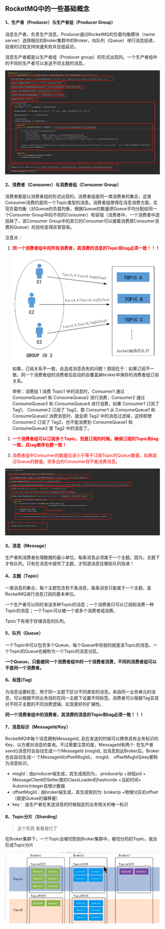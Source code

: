 ## RocketMQ中的一些基础概念



#### 1、生产者（Producer）与生产者组（Producer Group）

消息生产者，负责生产消息。Producer通过RocketMQ的负载均衡模块（name server）选择相应的Broker集群中的Broker，向队列（Queue）进行消息投递，投递的过程支持快速失败并且低延迟。

消息生产者都是以生产者组（Producer group）的形式出现的。一个生产者组中的不同的生产者可以发送不同主题的消息。

<img src="../images/8.jpg" alt="avatar"  />



#### 2、消费者（Consumer）与消费者组（Consumer Group）

消费者都是以消费者组的形式出现的。消费者组是同一类消费者的集合，这类Consumer消费的是同一个Topic类型的消息。消费者组使得在消息消费方面，实现负载均衡（对Queue的负载均衡，根据Queue的数量把Queue平均分配给同一个Consumer Group中的不同的Consumer）和容错（消费者中，一个消费者中途挂掉了，该Consumer Group中的其它的Consumer可以接着消费原Consumer消费的Queue）的目标变得非常容易。

注意点：

1. <font color="red">**同一个消费者组中的所有消费者，其消费的消息的Topic和tag必须一致！！！**</font>

   ![avatar](../images/asdfsdf.jpeg)

   如果，订阅关系不一致，会造成消息丢失的问题！原因在于：如果订阅不一致，同一个消费者组的消费者后启动的会覆盖掉broker中保存的消费者组订阅关系。

   举例：消费组 1 消费 Topic1 中的消息时，Consumer1 通过 ConsumeQueue1 和 ConsumeQueue2 进行消费，Consumer2 通过 ConsumeQueue3 和 ConsumeQueue4 进行消费，如果 Consumer1 订阅了 Tag1，   Consumer2 订阅了 Tag2，那 Consumer1 从 ConsumeQueue1 和 ConsumeQueue2 消费消息时，就会把 Tag2 中的消息过滤掉，这样即使 Consumer2 订阅了 Tag2，也不能消费到 ConsumeQueue1 和 ConsumeQueue2 里 Tag2 中的消息了。

2. <font color="red">**一个消费者组可以订阅多个Topic，但是订阅的时候，确保订阅的Topic和tag一致，且tag顺序也要一致！**</font>

3. <font color="red">消费者组中Consumer的数量应该小于等于订阅Topic的Queue数量。如果超过Queue的数量。则多出的Consumer将不能消费消息。</font>

![avatar](../images/4.jpg)



#### 3、消息（Message）

生产者和消费者处理数据的最小单位，每条消息必须属于一个主题。因为，主题下才有队列，只有在消息中提供了主题，才知道消息往哪些队列投递！



#### 4、主题（Topic）

一类消息的集合，每个主题包含若干条消息，每条消息只能属于一个主题，是RocketMQ进行消息订阅的基本单位。

一个生产者可以同时发送多种Topic的消息；一个消费者只可以订阅和消费一种Topic的消息；一个Topic可以被一个或多个消费者组消费。

Tpoic下有用于存储消息的队列。



#### 5、队列（Queue）

一个Topic中可以包含多个Queue，每个Queue中存放的就是该Topic的消息。一个Topic的Queue也被称为一个Topic的消息分区。

**一个Queue，只能被同一个消费者组中的一个消费者消费，不同的消费者组可以不是同一个消费者。**



#### 6、标签(Tag)

为消息设置标签，用于同一主题下区分不同类型的消息。来自同一业务单元的消息，可以根据不同业务目的在同一主题下设置不同标签。消费者可以根据Tag实现对不同子主题的不同消费逻辑，实现更好的扩展性。

**同一个消费者组中的消费者，其消费的消息的Topic和tag必须一致！！！**



#### 7、消息标识（MessageId/Key）

RocketMQ中每个消息拥有MessageId, 且在发送的时候可以携带具有业务标识的Key，以方便对消息的查询。不过需要注意的是，MessageId有两个: 在生产者send()消息时会自动生成一个MessageId (msgId), 当消息到达Broker后，Broker也会自动生成一 个Messageld(offsetMsgId)。 msgId、 offsetMsgId与key都称为消息标识。

- msgId：由producer端生成，其生成规则为， producerIp +进程pid + MessageClientIDSetter类的ClassLoader的hashcode +当前时间+ AutomicInteger自增计数器
- offsetMsgId：由broker端生成，其生成规则为: brokerIp +物理分区的offset（就是Queue的偏移量）
- key： 由生产者在发送消息的时候指定的业务相关的唯一标识



#### 8、Topic分片（Sharding）

> 这个东西 看看就行了 

在Broker集群下，一个Topic会被切割到Broker集群中，被切分的的Topic，就会形成Topic分片

![avatar](../images/74.jpg)

